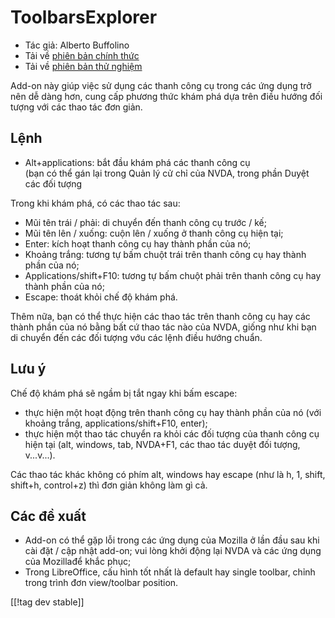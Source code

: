 # ToolbarsExplorer #

* Tác giả: Alberto Buffolino
* Tải về [phiên bản chính thức][1]
* Tải về [phiên bản thử nghiệm][2]

Add-on này giúp việc sử dụng các thanh công cụ trong các ứng dụng trở nên dễ
dàng hơn, cung cấp phương thức khám phá dựa trên điều hướng đối tượng với
các thao tác đơn giản.

## Lệnh

* Alt+applications: bắt đầu khám phá các thanh công cụ<br/>
(bạn có thể gán lại trong Quản lý cử chỉ của NVDA, trong phần Duyệt các đối tượng

Trong khi khám phá, có các thao tác sau:

* Mũi tên trái / phải: di chuyển đến thanh công cụ trước / kế;
* Mũi tên lên / xuống: cuộn lên / xuống ở thanh công cụ hiện tại;
* Enter: kích hoạt thanh công cụ hay thành phần của nó;
* Khoảng trắng: tương tự bấm chuột trái trên thanh công cụ hay thành phần
  của nó;
* Applications/shift+F10: tương tự bấm chuột phải trên thanh công cụ hay
  thành phần của nó;
* Escape: thoát khỏi chế độ khám phá.

Thêm nữa, bạn có thể thực hiện các thao tác trên thanh công cụ hay các thành
phần của nó bằng bất cứ thao tác nào của NVDA, giống như khi bạn di chuyển
đến các đối tượng vớu các lệnh điều hướng chuẩn.

## Lưu ý

Chế độ khám phá sẽ ngầm bị tắt ngay khi bấm escape:

* thực hiện một hoạt động trên thanh công cụ hay thành phần của nó (với
  khoảng trắng, applications/shift+F10, enter);
* thực hiện một thao tác chuyển ra khỏi các đối tượng của thanh công cụ hiện
  tại (alt, windows, tab, NVDA+F1, các thao tác duyệt đối tượng, v...v...).

Các thao tác khác không có phím alt, windows hay escape (như là h, 1, shift,
shift+h, control+z) thì đơn giản không làm gì cả.

## Các đề xuất

* Add-on có thể gặp lỗi trong các ứng dụng của Mozilla ở lần đầu sau khi cài
  đặt / cập nhật add-on; vui lòng khởi động lại NVDA và các ứng dụng của
  Mozillađể khắc phục;
* Trong LibreOffice, cấu hình tốt nhất là default hay single toolbar, chỉnh
  trong trình đơn view/toolbar position.


[[!tag dev stable]]

[1]: https://www.nvaccess.org/addonStore/legacy?file=tbx

[2]: https://www.nvaccess.org/addonStore/legacy?file=tbx-dev
